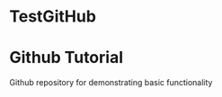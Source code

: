 # TestGitHub
Github Tutorial
===============

Github repository for demonstrating basic functionality
